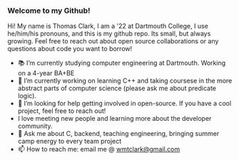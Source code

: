 ### Welcome to my Github! 

Hi! My name is Thomas Clark, I am a '22 at Dartmouth College, I use he/him/his pronouns, and this is my github repo. Its small, but always growing. Feel free to reach out about open source collaborations or any questions about code you want to borrow! 

* 📚 I’m currently studying computer engineering at Dartmouth. Working on a 4-year BA+BE
* 🌱 I’m currently working on learning C++ and taking coursese in the more abstract parts of computer science (please ask me about predicate logic). 
* 🤔 I’m looking for help getting involved in open-source. If you have a cool project, feel free to reach out! 
* I love meeting new people and learning more about the developer community. 
* 💬 Ask me about C, backend, teaching engineering, bringing summer camp energy to every team project
* 📫 How to reach me: email me @ [wmtclark@gmail.com](mailto:wmtclark@gmail.com)

